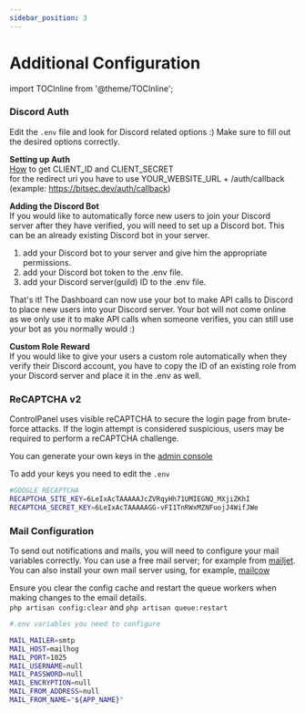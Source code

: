 ```yaml
---
sidebar_position: 3
---
```


# Additional Configuration


import TOCInline from '@theme/TOCInline';

<TOCInline toc={toc} />

### Discord Auth
Edit the `.env` file and look for Discord related options :) Make sure to fill out the desired options correctly.

**Setting up Auth**<br/>
[How](http://faq.demostoreprestashop.com/faq.php?fid=133&pid=41) to get CLIENT_ID and CLIENT_SECRET <br />
for the redirect uri you have to use YOUR_WEBSITE_URL + /auth/callback (example: https://bitsec.dev/auth/callback)

**Adding the Discord Bot**<br/>
If you would like to automatically force new users to join your Discord server after they have verified, you will need to set up a Discord bot. This can be an already existing Discord bot in your server.

1. add your Discord bot to your server and give him the appropriate permissions.
2. add your Discord bot token to the .env file.
3. add your Discord server(guild) ID to the .env file.

That's it! The Dashboard can now use your bot to make API calls to Discord to place new users into your Discord server. Your bot will not come online as we only use it to make API calls when someone verifies, you can still use your bot as you normally would :)

**Custom Role Reward**<br/>
If you would like to give your users a custom role automatically when they verify their Discord account, you have to copy the ID of an existing role from your Discord server and place it in the .env as well.

### ReCAPTCHA v2
ControlPanel uses visible reCAPTCHA to secure the login page from brute-force attacks. If the login attempt is considered suspicious, users may be required to perform a reCAPTCHA challenge.

You can generate your own keys in the [admin console](https://www.google.com/recaptcha/admin/create)

To add your keys you need to edit the `.env`
```bash
#GOOGLE RECAPTCHA
RECAPTCHA_SITE_KEY=6LeIxAcTAAAAAJcZVRqyHh71UMIEGNQ_MXjiZKhI
RECAPTCHA_SECRET_KEY=6LeIxAcTAAAAAGG-vFI1TnRWxMZNFuojJ4WifJWe
```


### Mail Configuration
To send out notifications and mails, you will need to configure your mail variables correctly.
You can use a free mail server; for example from [mailjet](https://www.mailjet.com/). You can also install your own mail server using, for example, [mailcow](https://mailcow.email/)

Ensure you clear the config cache and restart the queue workers when making changes to the email details.<br/>
`php artisan config:clear` and `php artisan queue:restart`

```bash
#.env variables you need to configure

MAIL_MAILER=smtp
MAIL_HOST=mailhog
MAIL_PORT=1025
MAIL_USERNAME=null
MAIL_PASSWORD=null
MAIL_ENCRYPTION=null
MAIL_FROM_ADDRESS=null
MAIL_FROM_NAME="${APP_NAME}"
```

